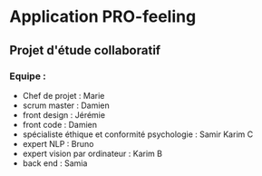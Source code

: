 # Application PRO-feeling
## Projet d'étude collaboratif

### Equipe :
- Chef de projet : Marie
- scrum master : Damien
- front design : Jérémie
- front code : Damien
- spécialiste éthique et conformité psychologie : Samir Karim C
- expert NLP : Bruno
- expert vision par ordinateur : Karim B
- back end : Samia

